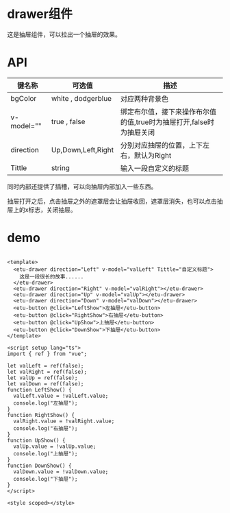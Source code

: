 # drawer组件

这是抽屉组件，可以拉出一个抽屉的效果。

# API

| 键名称 | 可选值                | 描述                                      |
| ---- |--------------------|-----------------------------------------|
| bgColor | white , dodgerblue | 对应两种背景色                                 |
| v-model="" | true  , false      | 绑定布尔值，接下来操作布尔值的值,true时为抽屉打开,false时为抽屉关闭 |
| direction    | Up,Down,Left,Right | 分别对应抽屉的位置，上下左右，默认为Right                 |
| Tittle | string             | 输入一段自定义的标题 |

同时内部还提供了插槽，可以向抽屉内部加入一些东西。

抽屉打开之后，点击抽屉之外的遮罩层会让抽屉收回，遮罩层消失，也可以点击抽屉上的x标志，关闭抽屉。

# demo

```

<template>
  <etu-drawer direction="Left" v-model="valLeft" Tittle="自定义标题">
    这是一段很长的故事......
  </etu-drawer>
  <etu-drawer direction="Right" v-model="valRight"></etu-drawer>
  <etu-drawer direction="Up" v-model="valUp"></etu-drawer>
  <etu-drawer direction="Down" v-model="valDown"></etu-drawer>
  <etu-button @click="LeftShow">左抽屉</etu-button>
  <etu-button @click="RightShow">右抽屉</etu-button>
  <etu-button @click="UpShow">上抽屉</etu-button>
  <etu-button @click="DownShow">下抽屉</etu-button>
</template>

<script setup lang="ts">
import { ref } from "vue";

let valLeft = ref(false);
let valRight = ref(false);
let valUp = ref(false);
let valDown = ref(false);
function LeftShow() {
  valLeft.value = !valLeft.value;
  console.log("左抽屉");
}
function RightShow() {
  valRight.value = !valRight.value;
  console.log("右抽屉");
}
function UpShow() {
  valUp.value = !valUp.value;
  console.log("上抽屉");
}
function DownShow() {
  valDown.value = !valDown.value;
  console.log("下抽屉");
}
</script>

<style scoped></style>


```